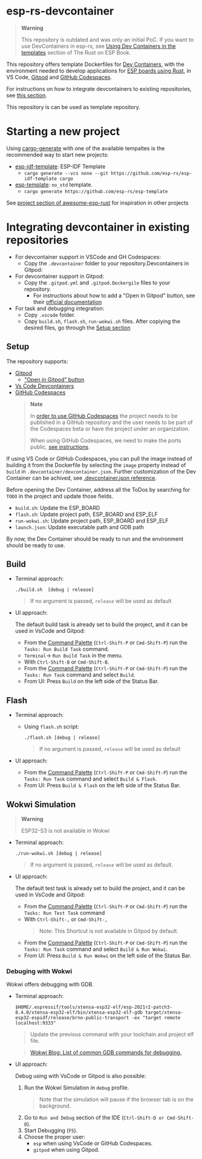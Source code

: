 # esp-rs-devcontainer

> **Warning**
>
> This repository is outdated and was only an initial PoC. If you want to use
> DevContainers in esp-rs, see
> [Using Dev Containers in the templates](https://esp-rs.github.io/book/writing-your-own-application/generate-project/index.html#using-dev-containers-in-the-templates)
> section of The Rust on ESP Book.


This repository offers template Dockerfiles for [Dev Containers](https://code.visualstudio.com/docs/remote/containers), with the
environment needed to develop applications for [ESP boards using Rust](https://github.com/esp-rs),
in VS Code, [Gitpod](https://www.gitpod.io/) and [GitHub Codespaces](https://docs.github.com/es/codespaces/developing-in-codespaces).

For instructions on how to integrate devcontainers to existing repositories, see
[this section](#integrating-devcontainer-in-existing-repositories).

This repository is can be used as template repository.

# Starting a new project
Using [cargo-generate](https://github.com/cargo-generate/cargo-generate) with one
of the available tempaltes is the recommended way to start new projects:
- [esp-idf-template](https://github.com/esp-rs/esp-idf-template): ESP-IDF Template
  - `cargo generate --vcs none --git https://github.com/esp-rs/esp-idf-template cargo`
- [esp-template](https://github.com/esp-rs/esp-template): `no_std` template.
  - `cargo generate https://github.com/esp-rs/esp-template`

See [project section of awesome-esp-rust](https://github.com/esp-rs/awesome-esp-rust#projects) for inspiration in other projects


# Integrating devcontainer in existing repositories
- For devcontainer support in VSCode and GH Codespaces:
  - Copy the `.devcontainer` folder to your repository.Devcontainers in Gitpod:
- For devcontainer support in Gitpod:
  - Copy the `.gitpod.yml` and `.gitpod.Dockergile` files to your repository.
    - For instructions about how to add a "Open in Gitpod" button, see their
      [official documentation](https://www.gitpod.io/docs/getting-started#open-in-gitpod-button)
- For task and debugging integration:
  - Copy `.vscode` folder.
  - Copy `build.sh`, `flash.sh`, `run-wokwi.sh` files.
After copiying the desired files, go through the [Setup section](#setup)

## Setup
The repository supports:
-  [Gitpod](https://gitpod.io/)
   - ["Open in Gitpod" button](https://www.gitpod.io/docs/getting-started#open-in-gitpod-button)
-  [Vs Code Devcontainers](https://code.visualstudio.com/docs/remote/containers#_quick-start-open-an-existing-folder-in-a-container)
-  [GitHub Codespaces](https://docs.github.com/en/codespaces/developing-in-codespaces/creating-a-codespace)
    > **Note**
    >
    > In [order to use GitHub Codespaces](https://github.com/features/codespaces#faq)
    > the project needs to be published in a GitHub repository and the user needs
    > to be part of the Codespaces beta or have the project under an organization.
    >
    > When using GitHub Codespaces, we need to make the ports
    > public, [see instructions](https://docs.github.com/en/codespaces/developing-in-codespaces/forwarding-ports-in-your-codespace#sharing-a-port).

If using VS Code or GitHub Codespaces, you can pull the image instead of building it
from the Dockerfile by selecting the `image` property instead of `build` in
`.devcontainer/devcontainer.json`. Further customization of the Dev Container can
be achived, see [.devcontainer.json reference](https://code.visualstudio.com/docs/remote/devcontainerjson-reference).

Before opening the Dev Container, address all the ToDos by searching for `TODO` in the project
and update those fields.
- `build.sh`: Update the ESP_BOARD
- `flash.sh`: Update project path, ESP_BOARD and ESP_ELF
- `run-wokwi.sh`: Update project path, ESP_BOARD and ESP_ELF
- `launch.json`: Update executable path and GDB path

By now, the Dev Container should be ready to run and the environment should be ready
to use.
## Build
- Terminal approach:

    ```
    ./build.sh  [debug | release]
    ```
    > If no argument is passed, `release` will be used as default


-  UI approach:

    The default build task is already set to build the project, and it can be used
    in VsCode and Gitpod:
    - From the [Command Palette](https://code.visualstudio.com/docs/getstarted/userinterface#_command-palette) (`Ctrl-Shift-P` or `Cmd-Shift-P`) run the `Tasks: Run Build Task` command.
    - `Terminal`-> `Run Build Task` in the menu.
    - With `Ctrl-Shift-B` or `Cmd-Shift-B`.
    - From the [Command Palette](https://code.visualstudio.com/docs/getstarted/userinterface#_command-palette) (`Ctrl-Shift-P` or `Cmd-Shift-P`) run the `Tasks: Run Task` command and
    select `Build`.
    - From UI: Press `Build` on the left side of the Status Bar.

## Flash

- Terminal approach:
  - Using `flash.sh` script:

    ```
    ./flash.sh [debug | release]
    ```
    > If no argument is passed, `release` will be used as default

- UI approach:
    - From the [Command Palette](https://code.visualstudio.com/docs/getstarted/userinterface#_command-palette) (`Ctrl-Shift-P` or `Cmd-Shift-P`) run the `Tasks: Run Task` command and
    select `Build & Flash`.
    - From UI: Press `Build & Flash` on the left side of the Status Bar.


## Wokwi Simulation

> **Warning**
>
>  ESP32-S3 is not available in Wokwi

- Terminal approach:

    ```
    ./run-wokwi.sh [debug | release]
    ```
    > If no argument is passed, `release` will be used as default.

- UI approach:

    The default test task is already set to build the project, and it can be used
    in VsCode and Gitpod:
    - From the [Command Palette](https://code.visualstudio.com/docs/getstarted/userinterface#_command-palette) (`Ctrl-Shift-P` or `Cmd-Shift-P`) run the `Tasks: Run Test Task` command
    - With `Ctrl-Shift-,` or `Cmd-Shift-,`
        > Note: This Shortcut is not available in Gitpod by default.
    - From the [Command Palette](https://code.visualstudio.com/docs/getstarted/userinterface#_command-palette) (`Ctrl-Shift-P` or `Cmd-Shift-P`) run the `Tasks: Run Task` command and
    select `Build & Run Wokwi`.
    - From UI: Press `Build & Run Wokwi` on the left side of the Status Bar.

### Debuging with Wokwi

Wokwi offers debugging with GDB.

- Terminal approach:
    ```
    $HOME/.espressif/tools/xtensa-esp32-elf/esp-2021r2-patch3-8.4.0/xtensa-esp32-elf/bin/xtensa-esp32-elf-gdb target/xtensa-esp32-espidf/release/brno-public-transport -ex "target remote localhost:9333"
    ```
    > Update the previous command with your toolchain and project elf file.

    > [Wokwi Blog: List of common GDB commands for debugging.](https://blog.wokwi.com/gdb-avr-arduino-cheatsheet/?utm_source=urish&utm_medium=blog)
- UI approach:

    Debug using with VsCode or Gitpod is also possible:
    1. Run the Wokwi Simulation in `debug` profile.
        > Note that the simulation will pause if the browser tab is on the background.
    2. Go to `Run and Debug` section of the IDE (`Ctrl-Shift-D or Cmd-Shift-D`).
    3. Start Debugging (`F5`).
    4. Choose the proper user:
        - `esp` when using VsCode or GitHub Codespaces.
        - `gitpod` when using Gitpod.
